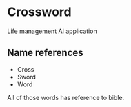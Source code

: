 # Crossword

Life management AI application

## Name references

- Cross
- Sword
- Word

All of those words has reference to bible.

